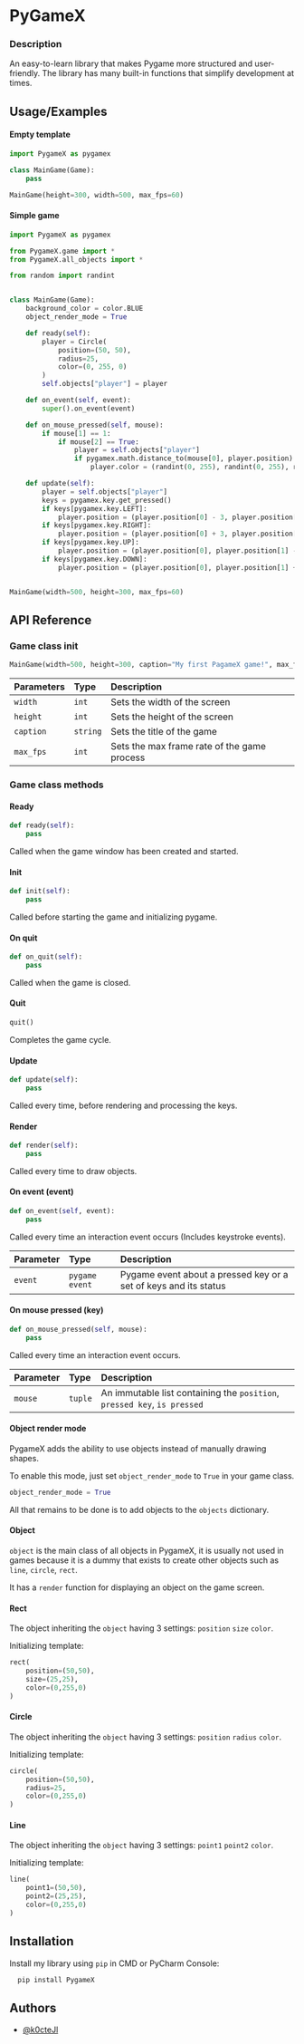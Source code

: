 
# PyGameX

### Description

An easy-to-learn library that makes Pygame more structured and user-friendly. The library has many built-in functions that simplify development at times.
## Usage/Examples

#### Empty template
```python
import PygameX as pygamex

class MainGame(Game):
    pass

MainGame(height=300, width=500, max_fps=60)
```

#### Simple game

```python
import PygameX as pygamex

from PygameX.game import *
from PygameX.all_objects import *

from random import randint


class MainGame(Game):
    background_color = color.BLUE
    object_render_mode = True

    def ready(self):
        player = Circle(
            position=(50, 50),
            radius=25,
            color=(0, 255, 0)
        )
        self.objects["player"] = player

    def on_event(self, event):
        super().on_event(event)

    def on_mouse_pressed(self, mouse):
        if mouse[1] == 1:
            if mouse[2] == True:
                player = self.objects["player"]
                if pygamex.math.distance_to(mouse[0], player.position) < player.radius:
                    player.color = (randint(0, 255), randint(0, 255), randint(0, 255))

    def update(self):
        player = self.objects["player"]
        keys = pygamex.key.get_pressed()
        if keys[pygamex.key.LEFT]:
            player.position = (player.position[0] - 3, player.position[1])
        if keys[pygamex.key.RIGHT]:
            player.position = (player.position[0] + 3, player.position[1])
        if keys[pygamex.key.UP]:
            player.position = (player.position[0], player.position[1] - 3)
        if keys[pygamex.key.DOWN]:
            player.position = (player.position[0], player.position[1] + 3)


MainGame(width=500, height=300, max_fps=60)
```
## API Reference

### Game class init

```python
MainGame(width=500, height=300, caption="My first PagameX game!", max_fps=60)
```

| Parameters | Type     | Description                                 |
|:-----------|:---------|:--------------------------------------------|
| `width`    | `int`    | Sets the width of the screen                |
| `height`   | `int`    | Sets the height of the screen               |
| `caption`  | `string` | Sets the title of the game                  |
| `max_fps`  | `int`    | Sets the max frame rate of the game process |

### Game class methods

#### Ready
```python
def ready(self):
    pass
```
Called when the game window has been created and started.

#### Init
```python
def init(self):
    pass
```
Called before starting the game and initializing pygame.

#### On quit
```python
def on_quit(self):
    pass
```
Called when the game is closed.

#### Quit
```python
quit()
```
Completes the game cycle.

#### Update
```python
def update(self):
    pass
```
Called every time, before rendering and processing the keys.

#### Render
```python
def render(self):
    pass
```
Called every time to draw objects.

#### On event (event)
```python
def on_event(self, event):
    pass
```
Called every time an interaction event occurs (Includes keystroke events).

| Parameter | Type           | Description                                                      |
|:----------|:---------------|:-----------------------------------------------------------------|
| `event`   | `pygame event` | Pygame event about a pressed key or a set of keys and its status |

#### On mouse pressed (key)
```python
def on_mouse_pressed(self, mouse):
    pass
```
Called every time an interaction event occurs.

| Parameter | Type    | Description                                                              |
|:----------|:--------|:-------------------------------------------------------------------------|
| `mouse`   | `tuple` | An immutable list containing the `position`, `pressed key`, `is pressed` |

#### Object render mode
PygameX adds the ability to use objects instead of manually drawing shapes.

To enable this mode, just set `object_render_mode` to `True` in your game class.
```python
object_render_mode = True
```

All that remains to be done is to add objects to the `objects` dictionary.

#### Object
`object` is the main class of all objects in PygameX, it is usually not used in games because it is a dummy that exists to create other objects such as `line`, `circle`, `rect`.

It has a `render` function for displaying an object on the game screen.

#### Rect
The object inheriting the `object` having 3 settings: `position` `size` `color`.

Initializing template:
```python
rect(
    position=(50,50),
    size=(25,25),
    color=(0,255,0)
)
```

#### Circle
The object inheriting the `object` having 3 settings: `position` `radius` `color`.

Initializing template:
```python
circle(
    position=(50,50),
    radius=25,
    color=(0,255,0)
)
```

#### Line
The object inheriting the `object` having 3 settings: `point1` `point2` `color`.

Initializing template:
```python
line(
    point1=(50,50),
    point2=(25,25),
    color=(0,255,0)
)
```

## Installation

Install my library using `pip` in CMD or PyCharm Console:

```bash
  pip install PygameX
```
    
## Authors

- [@k0cteJl](https://www.github.com/k0cteJl)

